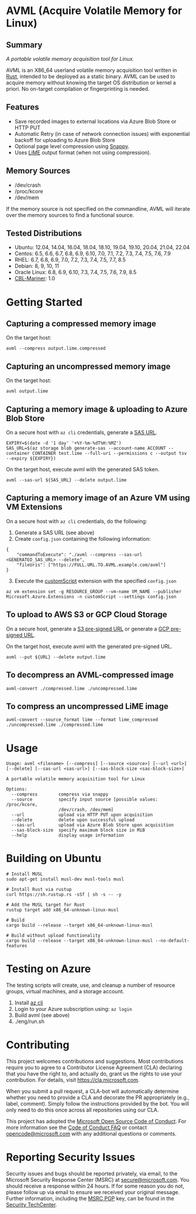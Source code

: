 # AVML (Acquire Volatile Memory for Linux)

## Summary

*A portable volatile memory acquisition tool for Linux.*

AVML is an X86\_64 userland volatile memory acquisition tool written in
[Rust](https://www.rust-lang.org/), intended to be deployed as a static binary.
AVML can be used to acquire memory without knowing the target OS distribution
or kernel a priori.  No on-target compilation or fingerprinting is needed.

## Features
* Save recorded images to external locations via Azure Blob Store or HTTP PUT
* Automatic Retry (in case of network connection issues) with exponential backoff for uploading to Azure Blob Store
* Optional page level compression using [Snappy](https://google.github.io/snappy/).
* Uses [LiME](https://github.com/504ensicsLabs/LiME/) output format (when not using compression).

## Memory Sources
* /dev/crash
* /proc/kcore
* /dev/mem

If the memory source is not specified on the commandline, AVML will iterate over the memory sources to find a functional source.

## Tested Distributions
* Ubuntu: 12.04, 14.04, 16.04, 18.04, 18.10, 19.04, 19.10, 20.04, 21.04, 22.04
* Centos: 6.5, 6.6, 6.7, 6.8, 6.9, 6.10, 7.0, 7.1, 7.2, 7.3, 7.4, 7.5, 7.6, 7.9
* RHEL: 6.7, 6.8, 6.9, 7.0, 7.2, 7.3, 7.4, 7.5, 7.7, 8.5
* Debian: 8, 9, 10, 11
* Oracle Linux: 6.8, 6.9, 6.10, 7.3, 7.4, 7.5, 7.6, 7.9, 8.5
* [CBL-Mariner](https://github.com/microsoft/CBL-Mariner): 1.0

# Getting Started

## Capturing a compressed memory image

On the target host:

```
avml --compress output.lime.compressed
```

## Capturing an uncompressed memory image

On the target host:

```
avml output.lime
```

## Capturing a memory image & uploading to Azure Blob Store

On a secure host with `az cli` credentials, generate a [SAS URL](https://docs.microsoft.com/en-us/azure/storage/common/storage-sas-overview).
```
EXPIRY=$(date -d '1 day' '+%Y-%m-%dT%H:%MZ') 
SAS_URL=$(az storage blob generate-sas --account-name ACCOUNT --container CONTAINER test.lime --full-uri --permissions c --output tsv --expiry ${EXPIRY})
```

On the target host, execute avml with the generated SAS token.
```
avml --sas-url ${SAS_URL} --delete output.lime
```

## Capturing a memory image of an Azure VM using VM Extensions

On a secure host with `az cli` credentials, do the following:

1. Generate a SAS URL (see above)
2. Create `config.json` containing the following information:
```
{
    "commandToExecute": "./avml --compress --sas-url <GENERATED_SAS_URL> --delete",
    "fileUris": ["https://FULL.URL.TO.AVML.example.com/avml"]
}
```
3. Execute the [customScript](https://docs.microsoft.com/en-us/azure/virtual-machines/extensions/custom-script-linux) extension with the specified `config.json`
```
az vm extension set -g RESOURCE_GROUP --vm-name VM_NAME --publisher Microsoft.Azure.Extensions -n customScript --settings config.json
```

## To upload to AWS S3 or GCP Cloud Storage
On a secure host, generate a [S3 pre-signed URL](https://docs.aws.amazon.com/cli/latest/reference/s3/presign.html) or generate a [GCP pre-signed URL](https://cloud.google.com/storage/docs/gsutil/commands/signurl).

On the target host, execute avml with the generated pre-signed URL.
```
avml --put ${URL} --delete output.lime
```

## To decompress an AVML-compressed image
```
avml-convert ./compressed.lime ./uncompressed.lime
```

## To compress an uncompressed LiME image
```
avml-convert --source_format lime --format lime_compressed ./uncompressed.lime ./compressed.lime
```

# Usage

```
Usage: avml <filename> [--compress] [--source <source>] [--url <url>] [--delete] [--sas-url <sas-url>] [--sas-block-size <sas-block-size>]

A portable volatile memory acquisition tool for Linux

Options:
  --compress        compress via snappy
  --source          specify input source [possible values: /proc/kcore,
                    /dev/crash, /dev/mem]
  --url             upload via HTTP PUT upon acquisition
  --delete          delete upon successful upload
  --sas-url         upload via Azure Blob Store upon acquisition
  --sas-block-size  specify maximum block size in MiB
  --help            display usage information

```

# Building on Ubuntu

    # Install MUSL
    sudo apt-get install musl-dev musl-tools musl

    # Install Rust via rustup
    curl https://sh.rustup.rs -sSf | sh -s -- -y

    # Add the MUSL target for Rust
    rustup target add x86_64-unknown-linux-musl

    # Build
    cargo build --release --target x86_64-unknown-linux-musl

    # Build without upload functionality
    cargo build --release --target x86_64-unknown-linux-musl --no-default-features

# Testing on Azure

The testing scripts will create, use, and cleanup a number of resource groups, virtual machines, and a storage account.

1. Install [az cli](https://docs.microsoft.com/en-us/cli/azure/install-azure-cli)
2. Login to your Azure subscription using: `az login`
3. Build avml (see above)
4. ./eng/run.sh

# Contributing

This project welcomes contributions and suggestions. Most contributions require you to
agree to a Contributor License Agreement (CLA) declaring that you have the right to,
and actually do, grant us the rights to use your contribution. For details, visit
https://cla.microsoft.com.

When you submit a pull request, a CLA-bot will automatically determine whether you need
to provide a CLA and decorate the PR appropriately (e.g., label, comment). Simply follow the
instructions provided by the bot. You will only need to do this once across all repositories using our CLA.

This project has adopted the [Microsoft Open Source Code of Conduct](https://opensource.microsoft.com/codeofconduct/).
For more information see the [Code of Conduct FAQ](https://opensource.microsoft.com/codeofconduct/faq/)
or contact [opencode@microsoft.com](mailto:opencode@microsoft.com) with any additional questions or comments.

# Reporting Security Issues

Security issues and bugs should be reported privately, via email, to the Microsoft Security
Response Center (MSRC) at [secure@microsoft.com](mailto:secure@microsoft.com). You should
receive a response within 24 hours. If for some reason you do not, please follow up via
email to ensure we received your original message. Further information, including the
[MSRC PGP](https://technet.microsoft.com/en-us/security/dn606155) key, can be found in
the [Security TechCenter](https://technet.microsoft.com/en-us/security/default).
